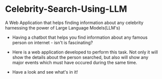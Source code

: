 # Celebrity-Search-Using-LLM
A Web Application that helps finding information about any celebrity harnessing the power of Large Language Models(LLM's)


- Having a chatbot that helps you find information about any famous person on internet - isn't is fascinating?

- Here is a web application developed to perform this task. Not only it will show the details about the person searched, but also will show any major events which must have occured during the same time.

- Have a look and see what's in it!
